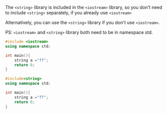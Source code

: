 The `<string>` library is included in the `<iostream>` library, so you don't need to include `<string>` separately, if you already use `<iostream>`

Alternatively, you can use the `<string>` library if you don't use `<iostream>`.

PS: `<iostream>` and `<string>` library both need to be in namespace std.

```cpp
#include <iostream>
using namespace std;

int main(){
    string a ="ff";
    return 0;
}
```

```cpp
#include<string>
using namespace std;

int main(){
    string a ="ff";
    return 0;
}
```
